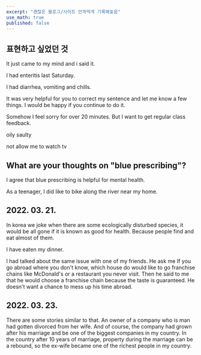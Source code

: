 ```yaml
---
excerpt: "괜찮은 블로그/사이트 안까먹게 기록해놓음"
use_math: true
published: false
---
```


## 표현하고 싶었던 것

It just came to my mind and i said it.

I had enteritis last Saturday.

I had diarrhea, vomiting and chills.

It was very helpful for you to correct my sentence and let me know a few things. I would be happy if you continue to do it.

Somehow I feel sorry for over 20 minutes. But I want to get regular class feedback.

oily saulty

not allow me to watch tv

## What are your thoughts on "blue prescribing"?

I agree that blue prescribing is helpful for mental health. 

As a teenager, I did like to bike along the river near my home.


## 2022. 03. 21.

In korea we joke when there are some ecologically disturbed species, 
it would be all gone if it is known as good for health. Because people find and eat almost of them.

I have eaten my dinner.

I had talked about the same issue with one of my friends. 
He ask me If you go abroad where you don't know, which house do would like to go
 franchise chains like McDonald's or a restaurant you never visit. 
Then he said to me that he would choose a franchise chain because the taste is guaranteed. He doesn't want a chance to mess up his time abroad.

## 2022. 03. 23.

There are some stories similar to that. 
An owner of a company who is man had gotten divorced from her wife.
And of course, the company had grown after his marriage and be one of the biggest companies in my country.
In the country after 10 years of marriage, property during the marriage can be a rebound, so the ex-wife became one of the richest people in my country.